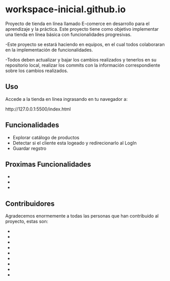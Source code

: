 # workspace-inicial.github.io
<p>Proyecto de tienda en línea llamado E-comerce en desarrollo para el aprendizaje y la práctica. Este proyecto tiene como objetivo implementar una tienda en línea básica con funcionalidades progresivas.
</p>
<p>-Este proyecto se estará haciendo en equipos, en el cual todos colaboraran en la implementación de funcionalidades.
</p>
<p>-Todos deben actualizar y bajar los cambios realizados y tenerlos en su repositorio local, realizar los commits con la información correspondiente sobre los cambios realizados.
</p>
<h2>Uso</h2>
<p>Accede a la tienda en línea ingrasando en tu navegador a: </p>
http://127.0.0.1:5500/index.html
<h2>Funcionalidades</h2>
<ul>
<li>Explorar catálogo de productos</li>
<li>Detectar si el cliente esta logeado y redirecionarlo al LogIn</li>
<li>Guardar regstro</li>
</ul>
<h2>Proximas Funcionalidades</h2>
<ul>
<li></li>
<li></li>
<li></li>
</ul>
<h2>Contribuidores</h2>
<p>Agradecemos enormemente a todas las personas que han contribuido al proyecto, estas son: </p>
<ul>
<li></li>
<li></li>
<li></li>
<li></li>
<li></li>
<li></li>
<li></li>
<li></li>
<li></li>
</ul>